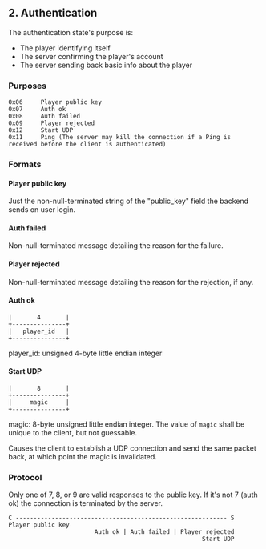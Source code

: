 ## 2. Authentication

The authentication state's purpose is:

- The player identifying itself
- The server confirming the player's account
- The server sending back basic info about the player

### Purposes

```
0x06     Player public key
0x07     Auth ok
0x08     Auth failed
0x09     Player rejected
0x12     Start UDP
0x11     Ping (The server may kill the connection if a Ping is received before the client is authenticated)
```

### Formats

#### Player public key

Just the non-null-terminated string of the "public_key" field the backend sends on user login.

#### Auth failed

Non-null-terminated message detailing the reason for the failure.

#### Player rejected

Non-null-terminated message detailing the reason for the rejection, if any.

#### Auth ok

```
|       4       |
+---------------+
|   player_id   |
+---------------+
```

player_id: unsigned 4-byte little endian integer

#### Start UDP

```
|       8       |
+---------------+
|     magic     |
+---------------+
```

magic: 8-byte unsigned little endian integer. The value of `magic` shall be unique to the client, but not guessable.

Causes the client to establish a UDP connection and send the same packet back, at which point the magic is invalidated.

### Protocol

Only one of 7, 8, or 9 are valid responses to the public key. If it's not 7 (auth ok) the connection is terminated by the server.

```
C ----------------------------------------------------------- S
Player public key
                        Auth ok | Auth failed | Player rejected
                                                      Start UDP
```
